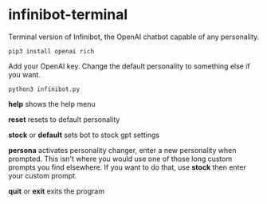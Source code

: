 # infinibot-terminal

Terminal version of Infinibot, the OpenAI chatbot capable of any personality.

```
pip3 install openai rich
```
Add your OpenAI key.
Change the default personality to something else if you want.

```
python3 infinibot.py
```


**help** shows the help menu

**reset**  resets to default personality

**stock** or **default**  sets bot to stock gpt settings

**persona**  activates personality changer, enter a new personality when prompted. This isn't where you would use one of those long custom prompts you find elsewhere.  If you want to do that, use **stock** then enter your custom prompt.

**quit** or **exit** exits the program
